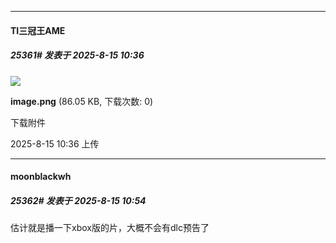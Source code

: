 ﻿
*****

####  TI三冠王AME  
##### 25361#       发表于 2025-8-15 10:36

<img src="https://img.stage1st.com/forum/202508/15/103605ojq2bybsppzaemma.png" referrerpolicy="no-referrer">

<strong>image.png</strong> (86.05 KB, 下载次数: 0)

下载附件

2025-8-15 10:36 上传


*****

####  moonblackwh  
##### 25362#       发表于 2025-8-15 10:54

估计就是播一下xbox版的片，大概不会有dlc预告了

